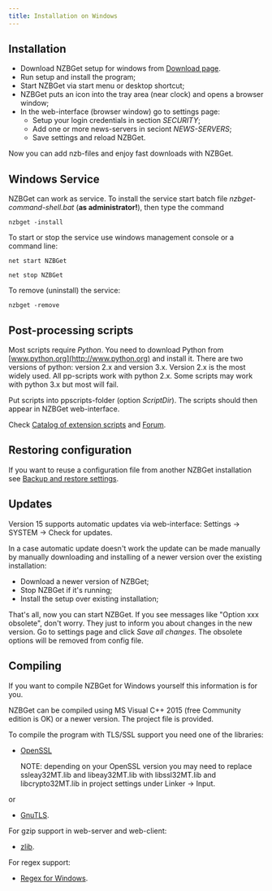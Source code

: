 ```yaml
---
title: Installation on Windows
---
```

## Installation ##
- Download NZBGet setup for windows from [Download page](download).
- Run setup and install the program;
- Start NZBGet via start menu or desktop shortcut;
- NZBGet puts an icon into the tray area (near clock) and opens a browser window;
- In the web-interface (browser window) go to settings page:
  - Setup your login credentials in section *SECURITY*;
  - Add one or more news-servers in seciont *NEWS-SERVERS*;
  - Save settings and reload NZBGet.

Now you can add nzb-files and enjoy fast downloads with NZBGet.

## Windows Service ##
NZBGet can work as service. To install the service start batch file *nzbget-command-shell.bat* (**as administrator!**), then type the command

    nzbget -install

To start or stop the service use windows management console or a command line:

    net start NZBGet

    net stop NZBGet

To remove (uninstall) the service:

    nzbget -remove

## Post-processing scripts ##
Most scripts require *Python*. You need to download Python from [www.python.org](http://www.python.org) and install it. There are two versions of python: version 2.x and version 3.x. Version 2.x is the most widely used. All pp-scripts work with python 2.x. Some scripts may work with python 3.x but most will fail. 

Put scripts into ppscripts-folder (option *ScriptDir*). The scripts should then appear in NZBGet web-interface.

Check [Catalog of extension scripts](catalog-of-extension-scripts) and [Forum](forum).

## Restoring configuration ##
If you want to reuse a configuration file from another NZBGet installation see [Backup and restore settings](backup-and-restore-settings).

## Updates ##
Version 15 supports automatic updates via web-interface: Settings -> SYSTEM -> Check for updates.

In a case automatic update doesn't work the update can be made manually by manually downloading and installing of a newer version over the existing installation:
- Download a newer version of NZBGet;
- Stop NZBGet if it's running;
- Install the setup over existing installation;

That's all, now you can start NZBGet. If you see messages like "Option xxx obsolete", don't worry. They just to inform you about changes in the new version. Go to settings page and click *Save all changes*. The obsolete options will be removed from config file.

## Compiling ##
If you want to compile NZBGet for Windows yourself this information is for you.

NZBGet can be compiled using MS Visual C++ 2015 (free Community edition is OK) or a newer version. The project file is provided. 

To compile the program with TLS/SSL support you need one of the libraries:
- [OpenSSL](https://wiki.openssl.org/index.php/Binaries)

   NOTE: depending on your OpenSSL version you may need to replace ssleay32MT.lib and
libeay32MT.lib with libssl32MT.lib and libcrypto32MT.lib in project settings under Linker -> Input.

or
- [GnuTLS](http://www.gnu.org/software/gnutls).

For gzip support in web-server and web-client:
- [zlib](http://www.zlib.net).

For regex support:
- [Regex for Windows](http://gnuwin32.sourceforge.net/packages/regex.htm).
